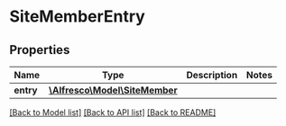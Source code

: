 # SiteMemberEntry

## Properties
Name | Type | Description | Notes
------------ | ------------- | ------------- | -------------
**entry** | [**\Alfresco\Model\SiteMember**](SiteMember.md) |  | 

[[Back to Model list]](../README.md#documentation-for-models) [[Back to API list]](../README.md#documentation-for-api-endpoints) [[Back to README]](../README.md)


